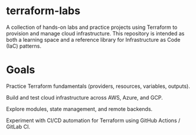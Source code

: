 # terraform-labs
A collection of hands-on labs and practice projects using Terraform to provision and manage cloud infrastructure. 
This repository is intended as both a learning space and a reference library for Infrastructure as Code (IaC) patterns.

# Goals

Practice Terraform fundamentals (providers, resources, variables, outputs).

Build and test cloud infrastructure across AWS, Azure, and GCP.

Explore modules, state management, and remote backends.

Experiment with CI/CD automation for Terraform using GitHub Actions / GitLab CI.
